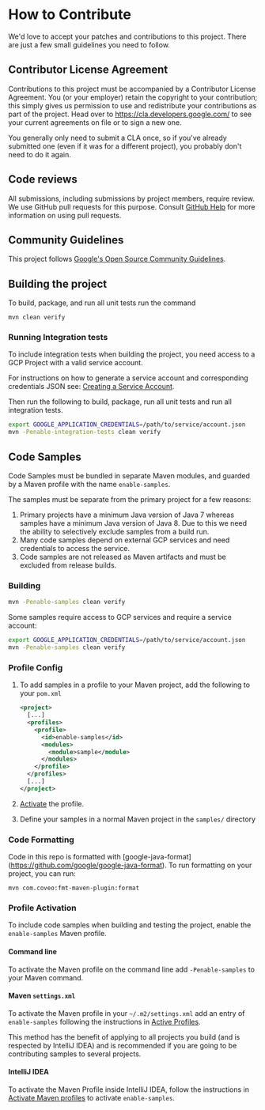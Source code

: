 # How to Contribute

We'd love to accept your patches and contributions to this project. There are
just a few small guidelines you need to follow.

## Contributor License Agreement

Contributions to this project must be accompanied by a Contributor License
Agreement. You (or your employer) retain the copyright to your contribution;
this simply gives us permission to use and redistribute your contributions as
part of the project. Head over to <https://cla.developers.google.com/> to see
your current agreements on file or to sign a new one.

You generally only need to submit a CLA once, so if you've already submitted one
(even if it was for a different project), you probably don't need to do it
again.

## Code reviews

All submissions, including submissions by project members, require review. We
use GitHub pull requests for this purpose. Consult
[GitHub Help](https://help.github.com/articles/about-pull-requests/) for more
information on using pull requests.

## Community Guidelines

This project follows
[Google's Open Source Community Guidelines](https://opensource.google.com/conduct/).

## Building the project

To build, package, and run all unit tests run the command

```
mvn clean verify
```

### Running Integration tests

To include integration tests when building the project, you need access to
a GCP Project with a valid service account. 

For instructions on how to generate a service account and corresponding
credentials JSON see: [Creating a Service Account][1].

Then run the following to build, package, run all unit tests and run all
integration tests.

```bash
export GOOGLE_APPLICATION_CREDENTIALS=/path/to/service/account.json
mvn -Penable-integration-tests clean verify
```

## Code Samples

Code Samples must be bundled in separate Maven modules, and guarded by a
Maven profile with the name `enable-samples`.

The samples must be separate from the primary project for a few reasons:
1. Primary projects have a minimum Java version of Java 7 whereas samples have
   a minimum Java version of Java 8. Due to this we need the ability to
   selectively exclude samples from a build run.
2. Many code samples depend on external GCP services and need
   credentials to access the service.
3. Code samples are not released as Maven artifacts and must be excluded from 
   release builds.
   
### Building

```bash
mvn -Penable-samples clean verify
```

Some samples require access to GCP services and require a service account:

```bash
export GOOGLE_APPLICATION_CREDENTIALS=/path/to/service/account.json
mvn -Penable-samples clean verify
```

### Profile Config

1. To add samples in a profile to your Maven project, add the following to your
`pom.xml`

    ```xml
    <project>
      [...]
      <profiles>
        <profile>
          <id>enable-samples</id>
          <modules>
            <module>sample</module>
          </modules>
        </profile>
      </profiles>
      [...]
    </project>
    ```

2. [Activate](#profile-activation) the profile.
3. Define your samples in a normal Maven project in the `samples/` directory

### Code Formatting

Code in this repo is formatted with [google-java-format]
(https://github.com/google/google-java-format).
To run formatting on your project, you can run:
```
mvn com.coveo:fmt-maven-plugin:format
```

### Profile Activation

To include code samples when building and testing the project, enable the 
`enable-samples` Maven profile.

#### Command line

To activate the Maven profile on the command line add `-Penable-samples` to your
Maven command.

#### Maven `settings.xml`

To activate the Maven profile in your `~/.m2/settings.xml` add an entry of
`enable-samples` following the instructions in [Active Profiles][2].

This method has the benefit of applying to all projects you build (and is
respected by IntelliJ IDEA) and is recommended if you are going to be
contributing samples to several projects.

#### IntelliJ IDEA

To activate the Maven Profile inside IntelliJ IDEA, follow the instructions in
[Activate Maven profiles][3] to activate `enable-samples`.

[1]: https://cloud.google.com/docs/authentication/getting-started#creating_a_service_account
[2]: https://maven.apache.org/settings.html#Active_Profiles
[3]: https://www.jetbrains.com/help/idea/work-with-maven-profiles.html#activate_maven_profiles
